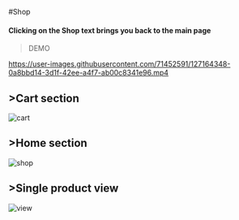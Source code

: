 #Shop

#### Clicking on the Shop text brings you back to the main page

>DEMO

https://user-images.githubusercontent.com/71452591/127164348-0a8bbd14-3d1f-42ee-a4f7-ab00c8341e96.mp4


## >Cart section
![cart](https://user-images.githubusercontent.com/71452591/127163486-fbcba2b8-a401-4ede-99c5-fa16c7da4a30.png)
## >Home section
![shop](https://user-images.githubusercontent.com/71452591/127163495-91089567-2d47-406d-b8ba-ed6073f12e47.png)
## >Single product view
![view](https://user-images.githubusercontent.com/71452591/127163507-eb6ef4d9-9378-4f49-ba1a-c1a1a2c2cad5.png)
